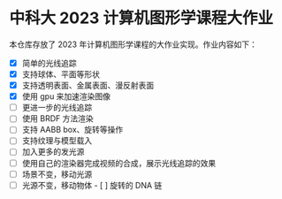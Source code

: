 # 中科大 2023 计算机图形学课程大作业

本仓库存放了 2023 年计算机图形学课程的大作业实现。作业内容如下：

- [x]  简单的光线追踪
  - [x]  支持球体、平面等形状
  - [x]  支持透明表面、金属表面、漫反射表面
- [x]  使用 gpu 来加速渲染图像
- [ ]  更进一步的光线追踪
  - [ ]  使用 BRDF 方法渲染
  - [ ]  支持 AABB box、旋转等操作
  - [ ]  支持纹理与模型载入
  - [ ]  加入更多的发光源
- [ ]  使用自己的渲染器完成视频的合成，展示光线追踪的效果
  - [ ]  场景不变，移动光源
  - [ ]  光源不变，移动物体
    - [ ]  旋转的 DNA 链
